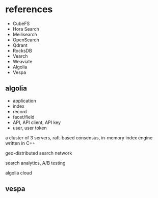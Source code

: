# references

* CubeFS
* Hora Search
* Meilisearch
* OpenSearch
* Qdrant
* RocksDB
* Vearch
* Weaviate
* Algolia
* Vespa



## algolia

* application
* index
* record
* facet/field
* API, API client, API key
* user, user token


a cluster of 3 servers, raft-based consensus, in-memory index engine written in C++

geo-distributed search network

search analytics, A/B testing

algolia cloud


## vespa


